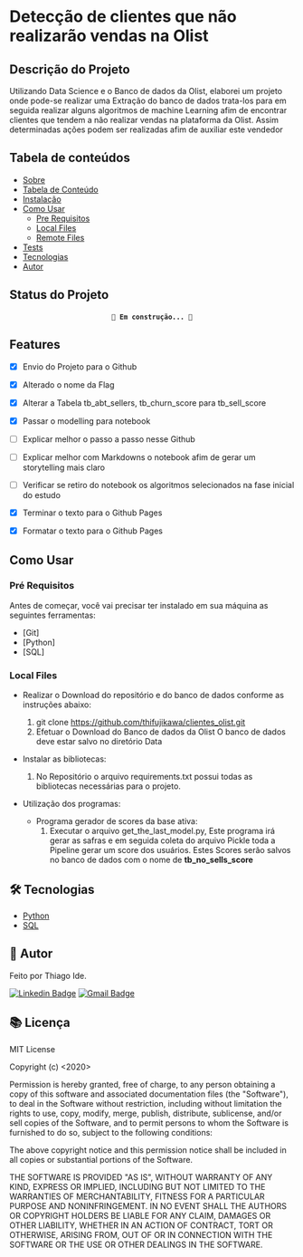 # Detecção de clientes que não realizarão vendas na Olist

## Descrição do Projeto

Utilizando Data Science e o Banco de dados da Olist, elaborei um projeto onde pode-se realizar uma Extração do banco de dados trata-los para em seguida realizar alguns algoritmos de machine Learning afim de encontrar clientes que tendem a não realizar vendas na plataforma da Olist. Assim determinadas ações podem ser realizadas afim de auxiliar este vendedor

## Tabela de conteúdos

* [Sobre](#sobre)
* [Tabela de Conteúdo](#tabela_de_conteudo)
* [Instalação](#instalacao)
* [Como Usar](#como_usar)
    * [Pre Requisitos](#pre-requisitos)
    * [Local Files](#local-files)
    * [Remote Files](#remote-files)
* [Tests](#testes)
* [Tecnologias](#tecnologias)
* [Autor](#autor)


## Status do Projeto
<h4 align="center">

    🚧 Em construção... 🚧

## Features
- [x] Envio do Projeto para o Github
- [x] Alterado o nome da Flag
- [x] Alterar a Tabela  tb_abt_sellers, tb_churn_score para tb_sell_score
- [x] Passar o modelling para notebook
- [ ] Explicar melhor o passo a passo nesse Github
- [ ] Explicar melhor com Markdowns o notebook afim de gerar um storytelling mais claro
- [ ] Verificar se retiro do notebook os algoritmos selecionados na fase inicial do estudo
- [X] Terminar o texto para o Github Pages
- [X] Formatar o texto para o Github Pages


## Como Usar <a name="como_usar"></a>

### Pré Requisitos <a name="pre-requisitos"></a>
Antes de começar, você vai precisar ter instalado em sua máquina as seguintes ferramentas:
- [Git]
- [Python]
- [SQL]

### Local Files <a name="local-files"></a>
* Realizar o Download do repositório e do banco de dados conforme as instruções abaixo:
    1. git clone https://github.com/thifujikawa/clientes_olist.git
    2. Efetuar o Download do Banco de dados da Olist O banco de dados deve estar salvo no diretório Data

* Instalar as bibliotecas:
    1. No Repositório o arquivo requirements.txt possui todas as bibliotecas necessárias para o projeto.

* Utilização dos programas:
    * Programa gerador de scores da base ativa:
        1. Executar o arquivo get_the_last_model.py, Este programa irá gerar as safras e em seguida coleta do arquivo Pickle toda a Pipeline gerar um score dos usuários. Estes Scores serão salvos no banco de dados com o nome de **tb_no_sells_score**


## 🛠 Tecnologias <a name="tecnologias"></a>

- [Python](https://www.python.org)
- [SQL]()

## 🙍 Autor <a name="autor"></a>
Feito por Thiago Ide.

[![Linkedin Badge](https://img.shields.io/badge/-Thiago-blue?style=flat-square&logo=Linkedin&logoColor=white&link=https://www.linkedin.com/in/thide)](https://www.linkedin.com/in/thide/)
[![Gmail Badge](https://img.shields.io/badge/-thiago.ide@icloud.com-c14438?style=flat-square&logo=Gmail&logoColor=white&link=mailto:thiago.ide@icloud.com)](mailto:thiago.ide@icloud.com)


## 📚 Licença

MIT License

Copyright (c) <2020> <Seu Nome>

Permission is hereby granted, free of charge, to any person obtaining a copy
of this software and associated documentation files (the "Software"), to deal
in the Software without restriction, including without limitation the rights
to use, copy, modify, merge, publish, distribute, sublicense, and/or sell
copies of the Software, and to permit persons to whom the Software is
furnished to do so, subject to the following conditions:

The above copyright notice and this permission notice shall be included in all
copies or substantial portions of the Software.

THE SOFTWARE IS PROVIDED "AS IS", WITHOUT WARRANTY OF ANY KIND, EXPRESS OR
IMPLIED, INCLUDING BUT NOT LIMITED TO THE WARRANTIES OF MERCHANTABILITY,
FITNESS FOR A PARTICULAR PURPOSE AND NONINFRINGEMENT. IN NO EVENT SHALL THE
AUTHORS OR COPYRIGHT HOLDERS BE LIABLE FOR ANY CLAIM, DAMAGES OR OTHER
LIABILITY, WHETHER IN AN ACTION OF CONTRACT, TORT OR OTHERWISE, ARISING FROM,
OUT OF OR IN CONNECTION WITH THE SOFTWARE OR THE USE OR OTHER DEALINGS IN THE
SOFTWARE.
